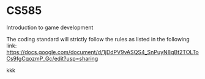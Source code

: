 # CS585
Introduction to game development

The coding standard will strictly follow the rules as listed in the following link:
https://docs.google.com/document/d/1jDdPV9vASQS4_SnPuyN8qBt2TOLToCs9fgCqozmP_Gc/edit?usp=sharing

kkk
